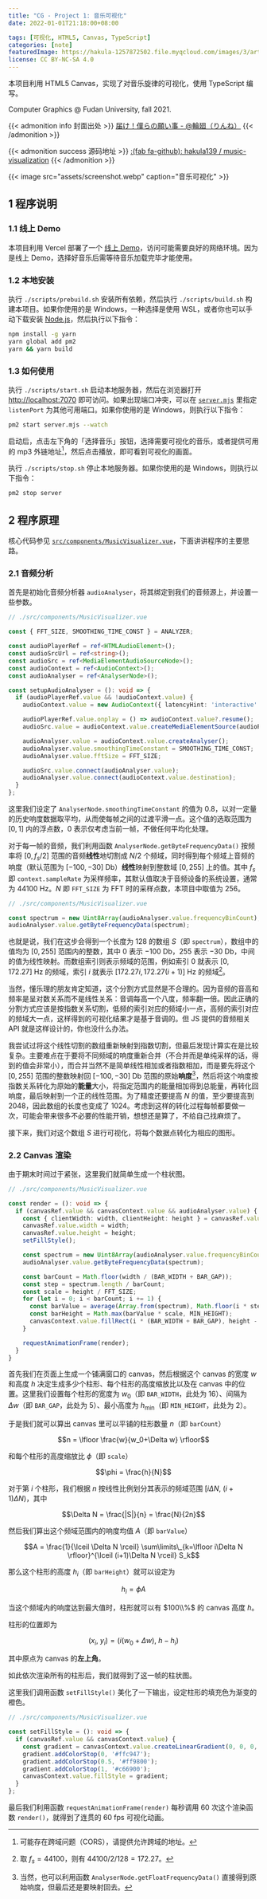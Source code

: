 ```yaml
---
title: "CG - Project 1: 音乐可视化"
date: 2022-01-01T21:18:00+08:00

tags: [可视化, HTML5, Canvas, TypeScript]
categories: [note]
featuredImage: https://hakula-1257872502.file.myqcloud.com/images/3/article-covers/56755a37-2944-4e25-9c5a-966148ead1d9_82818849.webp
license: CC BY-NC-SA 4.0
---
```


本项目利用 HTML5 Canvas，实现了对音乐旋律的可视化，使用 TypeScript 编写。

Computer Graphics @ Fudan University, fall 2021.

<!--more-->

{{< admonition info 封面出处 >}}
[届け！僕らの願い事 - @輪廻（りんね）](https://www.pixiv.net/artworks/94278235)
{{< /admonition >}}

{{< admonition success 源码地址 >}}
[:(fab fa-github):  hakula139 / music-visualization](https://github.com/hakula139/music-visualization)
{{< /admonition >}}

{{< image src="assets/screenshot.webp" caption="音乐可视化" >}}

## 1 程序说明

### 1.1 线上 Demo

本项目利用 Vercel 部署了一个 [线上 Demo][demo]，访问可能需要良好的网络环境。因为是线上 Demo，选择好音乐后需等待音乐加载完毕才能使用。

### 1.2 本地安装

执行 `./scripts/prebuild.sh` 安装所有依赖，然后执行 `./scripts/build.sh` 构建本项目。如果你使用的是 Windows，一种选择是使用 WSL，或者你也可以手动下载安装 [Node.js][nodejs]，然后执行以下指令：

```bash
npm install -g yarn
yarn global add pm2
yarn && yarn build
```

### 1.3 如何使用

执行 `./scripts/start.sh` 启动本地服务器，然后在浏览器打开 <http://localhost:7070> 即可访问。如果出现端口冲突，可以在 [`server.mjs`][server.mjs] 里指定 `listenPort` 为其他可用端口。如果你使用的是 Windows，则执行以下指令：

```bash
pm2 start server.mjs --watch
```

启动后，点击左下角的「选择音乐」按钮，选择需要可视化的音乐，或者提供可用的 mp3 外链地址[^cors]，然后点击播放，即可看到可视化的画面。

执行 `./scripts/stop.sh` 停止本地服务器。如果你使用的是 Windows，则执行以下指令：

```bash
pm2 stop server
```

## 2 程序原理

核心代码参见 [`src/components/MusicVisualizer.vue`][MusicVisualizer.vue]，下面讲讲程序的主要思路。

### 2.1 音频分析

首先是初始化音频分析器 `audioAnalyser`，将其绑定到我们的音频源上，并设置一些参数。

```ts
// ./src/components/MusicVisualizer.vue

const { FFT_SIZE, SMOOTHING_TIME_CONST } = ANALYZER;

const audioPlayerRef = ref<HTMLAudioElement>();
const audioSrcUrl = ref<string>();
const audioSrc = ref<MediaElementAudioSourceNode>();
const audioContext = ref<AudioContext>();
const audioAnalyser = ref<AnalyserNode>();

const setupAudioAnalyser = (): void => {
  if (audioPlayerRef.value && !audioContext.value) {
    audioContext.value = new AudioContext({ latencyHint: 'interactive' });

    audioPlayerRef.value.onplay = () => audioContext.value?.resume();
    audioSrc.value = audioContext.value.createMediaElementSource(audioPlayerRef.value);

    audioAnalyser.value = audioContext.value.createAnalyser();
    audioAnalyser.value.smoothingTimeConstant = SMOOTHING_TIME_CONST;
    audioAnalyser.value.fftSize = FFT_SIZE;

    audioSrc.value.connect(audioAnalyser.value);
    audioAnalyser.value.connect(audioContext.value.destination);
  }
};
```

这里我们设定了 `AnalyserNode.smoothingTimeConstant` 的值为 $0.8$，以对一定量的历史响度数据取平均，从而使每帧之间的过渡平滑一点。这个值的选取范围为 $[0,1]$ 内的浮点数，$0$ 表示仅考虑当前一帧，不做任何平均化处理。

对于每一帧的音频，我们利用函数 `AnalyserNode.getByteFrequencyData()` 按频率将 $[0,f_s/2]$ 范围的音频**线性**地切割成 $N/2$ 个频域，同时得到每个频域上音频的响度（默认范围为 $[-100,-30]\ \mathrm{Db}$）**线性**映射到整数域 $[0,255]$ 上的值。其中 $f_s$ 即 `context.sampleRate` 为采样频率，其默认值取决于音频设备的系统设置，通常为 $44100\ \mathrm{Hz}$。$N$ 即 `FFT_SIZE` 为 FFT 时的采样点数，本项目中取值为 $256$。

```ts
// ./src/components/MusicVisualizer.vue

const spectrum = new Uint8Array(audioAnalyser.value.frequencyBinCount);
audioAnalyser.value.getByteFrequencyData(spectrum);
```

也就是说，我们在这步会得到一个长度为 $128$ 的数组 $S$（即 `spectrum`），数组中的值均为 $[0,255]$ 范围内的整数，其中 $0$ 表示 $-100\ \mathrm{Db}$，$255$ 表示 $-30\ \mathrm{Db}$，中间的值为线性映射。而数组索引则表示频域的范围，例如索引 $0$ 就表示 $[0,172.27]\ \mathrm{Hz}$ 的频域，索引 $i$ 就表示 $[172.27i,172.27(i+1)]\ \mathrm{Hz}$ 的频域[^about-freq]。

当然，懂乐理的朋友肯定知道，这个分割方式显然是不合理的。因为音频的音高和频率是呈对数关系而不是线性关系：音调每高一个八度，频率翻一倍。因此正确的分割方式应该是按指数关系切割，低频的索引对应的频域小一点，高频的索引对应的频域大一点，这样得到的可视化结果才是基于音调的。但 JS 提供的音频相关 API 就是这样设计的，你也没什么办法。

我尝试过将这个线性切割的数组重新映射到指数切割，但最后发现计算实在是比较复杂。主要难点在于要将不同频域的响度重新合并（不合并而是单纯采样的话，得到的值会非常小），而合并当然不是简单线性相加或者指数相加，而是要先将这个 $[0,255]$ 范围的整数映射回 $[-100,-30]\ \mathrm{Db}$ 范围的原始**响度**[^about-loudness]，然后将这个响度按指数关系转化为原始的**能量**大小，将指定范围内的能量相加得到总能量，再转化回响度，最后映射到一个正的线性范围。为了精度还要提高 $N$ 的值，至少要提高到 $2048$，因此数组的长度也变成了 $1024$。考虑到这样的转化过程每帧都要做一次，可能会带来很多不必要的性能开销，想想还是算了，不给自己找麻烦了。

接下来，我们对这个数组 $S$ 进行可视化，将每个数据点转化为相应的图形。

### 2.2 Canvas 渲染

由于期末时间过于紧张，这里我们就简单生成一个柱状图。

```ts
// ./src/components/MusicVisualizer.vue

const render = (): void => {
  if (canvasRef.value && canvasContext.value && audioAnalyser.value) {
    const { clientWidth: width, clientHeight: height } = canvasRef.value;
    canvasRef.value.width = width;
    canvasRef.value.height = height;
    setFillStyle();

    const spectrum = new Uint8Array(audioAnalyser.value.frequencyBinCount);
    audioAnalyser.value.getByteFrequencyData(spectrum);

    const barCount = Math.floor(width / (BAR_WIDTH + BAR_GAP));
    const step = spectrum.length / barCount;
    const scale = height / FFT_SIZE;
    for (let i = 0; i < barCount; i += 1) {
      const barValue = average(Array.from(spectrum), Math.floor(i * step), Math.ceil((i + 1) * step));
      const barHeight = Math.max(barValue * scale, MIN_HEIGHT);
      canvasContext.value.fillRect(i * (BAR_WIDTH + BAR_GAP), height - barHeight, BAR_WIDTH, barHeight);
    }

    requestAnimationFrame(render);
  }
}
```

首先我们在页面上生成一个铺满窗口的 canvas，然后根据这个 canvas 的宽度 $w$ 和高度 $h$ 决定生成多少个柱形、每个柱形的高度缩放比以及在 canvas 中的位置。这里我们设置每个柱形的宽度为 $w_0$（即 `BAR_WIDTH`，此处为 $16$）、间隔为 $\Delta w$（即 `BAR_GAP`，此处为 $5$）、最小高度为 $h_{\min}$（即 `MIN_HEIGHT`，此处为 $2$）。

于是我们就可以算出 canvas 里可以平铺的柱形数量 $n$（即 `barCount`）

$$n = \lfloor \frac{w}{w_0+\Delta w} \rfloor$$

和每个柱形的高度缩放比 $\phi$（即 `scale`）

$$\phi = \frac{h}{N}$$

对于第 $i$ 个柱形，我们根据 $n$ 按线性比例划分其表示的频域范围 $[i\Delta N,\ (i+1)\Delta N)$，其中

$$\Delta N = \frac{|S|}{n} = \frac{N}{2n}$$

然后我们算出这个频域范围内的响度均值 $A$（即 `barValue`）

$$A = \frac{1}{\lceil \Delta N \rceil} \sum\limits\_{k=\lfloor i\Delta N \rfloor}^{\lceil (i+1)\Delta N \rceil} S_k$$

那么这个柱形的高度 $h_i$（即 `barHeight`）就可以设定为

$$h_i = \phi A$$

当这个频域内的响度达到最大值时，柱形就可以有 $100\\%$ 的 canvas 高度 $h$。

柱形的位置即为

$$(x_i,\ y_i) = (i(w_0+\Delta w),\ h-h_i)$$

其中原点为 canvas 的**左上角**。

如此依次渲染所有的柱形后，我们就得到了这一帧的柱状图。

这里我们调用函数 `setFillStyle()` 美化了一下输出，设定柱形的填充色为渐变的橙色。

```ts
// ./src/components/MusicVisualizer.vue

const setFillStyle = (): void => {
  if (canvasRef.value && canvasContext.value) {
    const gradient = canvasContext.value.createLinearGradient(0, 0, 0, canvasRef.value.height);
    gradient.addColorStop(0, '#ffc947');
    gradient.addColorStop(0.5, '#ff9800');
    gradient.addColorStop(1, '#c66900');
    canvasContext.value.fillStyle = gradient;
  }
};
```

最后我们利用函数 `requestAnimationFrame(render)` 每秒调用 $60$ 次这个渲染函数 `render()`，就得到了连贯的 $60\ \mathrm{fps}$ 可视化动画。

[demo]: https://music-visualization-hakula.vercel.app
[nodejs]: https://nodejs.org/en/download
[server.mjs]: https://github.com/hakula139/music-visualization/blob/master/server.mjs
[MusicVisualizer.vue]: https://github.com/hakula139/music-visualization/blob/master/src/components/MusicVisualizer.vue

[^cors]: 可能存在跨域问题（CORS），请提供允许跨域的地址。
[^about-freq]: 取 $f_s=44100$，则有 $44100/2/128 = 172.27$。
[^about-loudness]: 当然，也可以利用函数 `AnalyserNode.getFloatFrequencyData()` 直接得到原始响度，但最后还是要映射回去。
